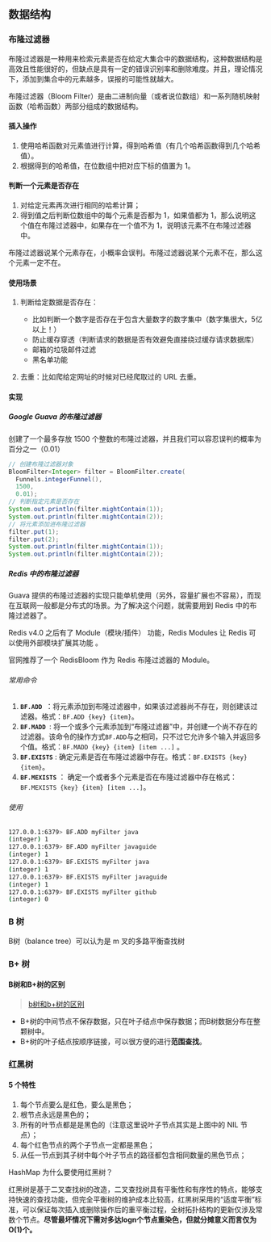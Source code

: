 ## 数据结构

### 布隆过滤器

布隆过滤器是一种用来检索元素是否在给定大集合中的数据结构，这种数据结构是高效且性能很好的，但缺点是具有一定的错误识别率和删除难度。并且，理论情况下，添加到集合中的元素越多，误报的可能性就越大。

布隆过滤器（Bloom Filter）是由二进制向量（或者说位数组）和一系列随机映射函数（哈希函数）两部分组成的数据结构。

#### 插入操作

1. 使用哈希函数对元素值进行计算，得到哈希值（有几个哈希函数得到几个哈希值）。
2. 根据得到的哈希值，在位数组中把对应下标的值置为 1。

#### 判断一个元素是否存在

1. 对给定元素再次进行相同的哈希计算；
2. 得到值之后判断位数组中的每个元素是否都为 1，如果值都为 1，那么说明这个值在布隆过滤器中，如果存在一个值不为 1，说明该元素不在布隆过滤器中。

布隆过滤器说某个元素存在，小概率会误判。布隆过滤器说某个元素不在，那么这个元素一定不在。

#### 使用场景

1. 判断给定数据是否存在：
    
    - 比如判断一个数字是否存在于包含大量数字的数字集中（数字集很大，5亿以上！）
    - 防止缓存穿透（判断请求的数据是否有效避免直接绕过缓存请求数据库）
    - 邮箱的垃圾邮件过滤
    - 黑名单功能

2. 去重：比如爬给定网址的时候对已经爬取过的 URL 去重。

#### 实现

##### Google Guava 的布隆过滤器

创建了一个最多存放 1500 个整数的布隆过滤器，并且我们可以容忍误判的概率为百分之一（0.01）

```java
// 创建布隆过滤器对象
BloomFilter<Integer> filter = BloomFilter.create(
  Funnels.integerFunnel(),
  1500,
  0.01);
// 判断指定元素是否存在
System.out.println(filter.mightContain(1));
System.out.println(filter.mightContain(2));
// 将元素添加进布隆过滤器
filter.put(1);
filter.put(2);
System.out.println(filter.mightContain(1));
System.out.println(filter.mightContain(2));
```

##### Redis 中的布隆过滤器

Guava 提供的布隆过滤器的实现只能单机使用（另外，容量扩展也不容易），而现在互联网一般都是分布式的场景。为了解决这个问题，就需要用到 Redis 中的布隆过滤器了。

Redis v4.0 之后有了 Module（模块/插件） 功能，Redis Modules 让 Redis 可以使用外部模块扩展其功能 。

官网推荐了一个 RedisBloom 作为 Redis 布隆过滤器的 Module。

###### 常用命令

1. **`BF.ADD `**：将元素添加到布隆过滤器中，如果该过滤器尚不存在，则创建该过滤器。格式：`BF.ADD {key} {item}`。
2. **`BF.MADD `**: 将一个或多个元素添加到“布隆过滤器”中，并创建一个尚不存在的过滤器。该命令的操作方式`BF.ADD`与之相同，只不过它允许多个输入并返回多个值。格式：`BF.MADD {key} {item} [item ...]` 。
3. **`BF.EXISTS`** : 确定元素是否在布隆过滤器中存在。格式：`BF.EXISTS {key} {item}`。
4. **`BF.MEXISTS`** ： 确定一个或者多个元素是否在布隆过滤器中存在格式：`BF.MEXISTS {key} {item} [item ...]`。

###### 使用

```bash
127.0.0.1:6379> BF.ADD myFilter java
(integer) 1
127.0.0.1:6379> BF.ADD myFilter javaguide
(integer) 1
127.0.0.1:6379> BF.EXISTS myFilter java
(integer) 1
127.0.0.1:6379> BF.EXISTS myFilter javaguide
(integer) 1
127.0.0.1:6379> BF.EXISTS myFilter github
(integer) 0
```

### B 树

B树（balance tree）可以认为是 m 叉的多路平衡查找树



### B+ 树

#### B树和B+树的区别

> [b树和b+树的区别](https://blog.csdn.net/login_sonata/article/details/75268075)

- B+树的中间节点不保存数据，只在叶子结点中保存数据；而B树数据分布在整颗树中。
- B+树的叶子结点按顺序链接，可以很方便的进行**范围查找**。

### 红黑树

#### 5 个特性

1. 每个节点要么是红色，要么是黑色；
2. 根节点永远是黑色的；
3. 所有的叶节点都是是黑色的（注意这里说叶子节点其实是上图中的 NIL 节点）；
4. 每个红色节点的两个子节点一定都是黑色；
5. 从任一节点到其子树中每个叶子节点的路径都包含相同数量的黑色节点；

HashMap 为什么要使用红黑树？

红黑树是基于二叉查找树的改造，二叉查找树具有平衡性和有序性的特点，能够支持快速的查找功能，但完全平衡树的维护成本比较高，红黑树采用的“适度平衡”标准，可以保证每次插入或删除操作后的重平衡过程，全树拓扑结构的更新仅涉及常数个节点。**尽管最坏情况下需对多达logn个节点重染色，但就分摊意义而言仅为O(1)个。**

